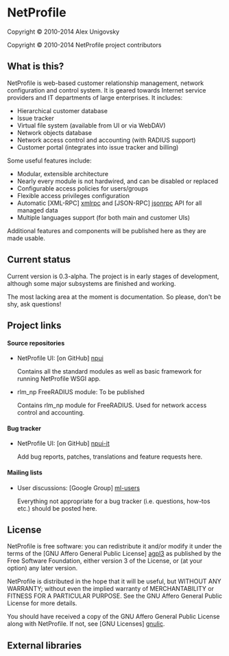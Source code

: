 NetProfile
==========

Copyright © 2010-2014 Alex Unigovsky

Copyright © 2010-2014 NetProfile project contributors

What is this?
-------------

NetProfile is web-based customer relationship management, network configuration
and control system. It is geared towards Internet service providers and IT
departments of large enterprises. It includes:

 * Hierarchical customer database
 * Issue tracker
 * Virtual file system (available from UI or via WebDAV)
 * Network objects database
 * Network access control and accounting (with RADIUS support)
 * Customer portal (integrates into issue tracker and billing)

Some useful features include:

 * Modular, extensible architecture
 * Nearly every module is not hardwired, and can be disabled or replaced
 * Configurable access policies for users/groups
 * Flexible access privileges configuration
 * Automatic [XML-RPC] [xmlrpc] and [JSON-RPC] [jsonrpc] API for all managed
   data
 * Multiple languages support (for both main and customer UIs)

Additional features and components will be published here as they are made
usable.

  [xmlrpc]: http://xmlrpc.scripting.com/default.html
  [jsonrpc]: http://www.jsonrpc.org/

Current status
--------------

Current version is 0.3-alpha. The project is in early stages of development,
although some major subsystems are finished and working.

The most lacking area at the moment is documentation. So please, don't be
shy, ask questions!

Project links
-------------

#### Source repositories

* NetProfile UI: [on GitHub] [npui]

  Contains all the standard modules as well as basic framework for running
  NetProfile WSGI app.

* rlm_np FreeRADIUS module: To be published

  Contains rlm_np module for FreeRADIUS. Used for network access control and
  accounting.

#### Bug tracker

* NetProfile UI: [on GitHub] [npui-it]

  Add bug reports, patches, translations and feature requests here.

#### Mailing lists

* User discussions: [Google Group] [ml-users]

  Everything not appropriate for a bug tracker (i.e. questions, how-tos etc.)
  should be posted here.

  [npui]: https://github.com/unikmhz/npui "NetProfile UI"
  [npui-it]: https://github.com/unikmhz/npui/issues "Issues for NetProfile UI"
  [ml-users]: https://groups.google.com/d/forum/netprofile-users

License
-------

NetProfile is free software: you can redistribute it and/or
modify it under the terms of the [GNU Affero General Public
License] [agpl3] as published by the Free Software Foundation,
either version 3 of the License, or (at your option) any later
version.

NetProfile is distributed in the hope that it will be useful,
but WITHOUT ANY WARRANTY; without even the implied warranty of
MERCHANTABILITY or FITNESS FOR A PARTICULAR PURPOSE. See the
GNU Affero General Public License for more details.

You should have received a copy of the GNU Affero General
Public License along with NetProfile. If not, see
[GNU Licenses] [gnulic].

  [agpl3]: http://www.gnu.org/licenses/agpl.html
  [gnulic]: http://www.gnu.org/licenses/

External libraries
------------------

